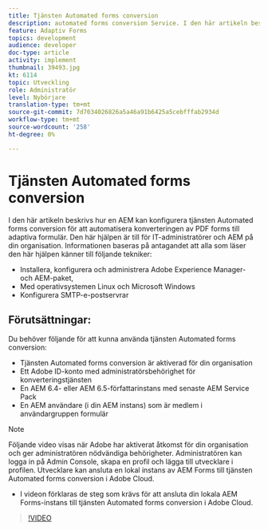 ```yaml
---
title: Tjänsten Automated forms conversion
description: automated forms conversion Service. I den här artikeln beskrivs hur en AEM kan konfigurera tjänsten Automated forms conversion för att automatisera konverteringen av PDF forms till adaptiva formulär. Den här hjälpen är till för IT-administratörer och AEM på din organisation.
feature: Adaptiv Forms
topics: development
audience: developer
doc-type: article
activity: implement
thumbnail: 39493.jpg
kt: 6114
topic: Utveckling
role: Administratör
level: Nybörjare
translation-type: tm+mt
source-git-commit: 7d7034026826a5a46a91b6425a5cebfffab2934d
workflow-type: tm+mt
source-wordcount: '258'
ht-degree: 0%

---
```


# Tjänsten Automated forms conversion

I den här artikeln beskrivs hur en AEM kan konfigurera tjänsten Automated forms conversion för att automatisera konverteringen av PDF forms till adaptiva formulär. Den här hjälpen är till för IT-administratörer och AEM på din organisation. Informationen baseras på antagandet att alla som läser den här hjälpen känner till följande tekniker:

* Installera, konfigurera och administrera Adobe Experience Manager- och AEM-paket,
* Med operativsystemen Linux och Microsoft Windows
* Konfigurera SMTP-e-postservrar

## Förutsättningar:

Du behöver följande för att kunna använda tjänsten Automated forms conversion:

* Tjänsten Automated forms conversion är aktiverad för din organisation
* Ett Adobe ID-konto med administratörsbehörighet för konverteringstjänsten
* En AEM 6.4- eller AEM 6.5-författarinstans med senaste AEM Service Pack
* En AEM användare (i din AEM instans) som är medlem i användargruppen formulär

>[!NOTE]
>Följande video visas när Adobe har aktiverat åtkomst för din organisation och ger administratören nödvändiga behörigheter. Administratören kan logga in på Admin Console, skapa en profil och lägga till utvecklare i profilen. Utvecklare kan ansluta en lokal instans av AEM Forms till tjänsten Automated forms conversion i Adobe Cloud.

* I videon förklaras de steg som krävs för att ansluta din lokala AEM Forms-instans till tjänsten Automated forms conversion i Adobe Cloud.

>[!VIDEO](https://video.tv.adobe.com/v/39493/?quality=9&learn=on)

